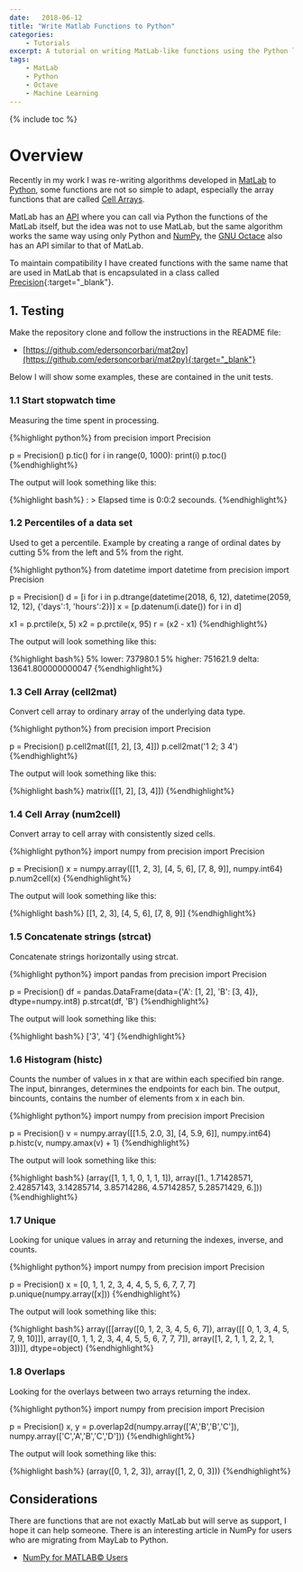 ```yaml
---
date:   2018-06-12
title: "Write Matlab Functions to Python"
categories: 
    - Tutorials
excerpt: A tutorial on writing MatLab-like functions using the Python language and the NumPy library.
tags: 
    - MatLab 
    - Python
    - Octave
    - Machine Learning 
---
```


{% include toc %}

# Overview

Recently in my work I was re-writing algorithms developed in [MatLab](https://ch.mathworks.com) to [Python](https://www.python.org), some functions are not so simple to adapt, 
especially the array functions that are called [Cell Arrays](https://www.mathworks.com/help/matlab/cell-arrays.html). 

MatLab has an [API](https://www.mathworks.com/help/matlab/matlab-engine-for-python.html) where you can call via Python the functions of the MatLab itself, but the idea was not 
to use MatLab, but the same algorithm works the same way using only Python and [NumPy](http://www.numpy.org), the [GNU Octace](https://www.gnu.org/software/octave/) also has an API similar to that of MatLab.

To maintain compatibility I have created functions with the same name that are used in MatLab that is encapsulated in a class called [Precision](https://github.com/edersoncorbari/mat2py/blob/master/precision.py){:target="_blank"}.

## 1. Testing

Make the repository clone and follow the instructions in the README file:

* [https://github.com/edersoncorbari/mat2py](https://github.com/edersoncorbari/mat2py){:target="_blank"}

Below I will show some examples, these are contained in the unit tests.

### 1.1 Start stopwatch time

Measuring the time spent in processing.

{%highlight python%}
from precision import Precision

p = Precision()
p.tic()
for i in range(0, 1000): print(i)
p.toc()
{%endhighlight%}

The output will look something like this:

{%highlight bash%}
: > Elapsed time is 0:0:2 secounds.
{%endhighlight%}

### 1.2 Percentiles of a data set

Used to get a percentile. Example by creating a range of ordinal dates by cutting 5% from the left and 5% from the right.

{%highlight python%}
from datetime import datetime
from precision import Precision

p = Precision()
d = [i for i in p.dtrange(datetime(2018, 6, 12), 
                          datetime(2059, 12, 12), 
                          {'days':1, 'hours':2})]
x = [p.datenum(i.date()) for i in d]

x1 = p.prctile(x, 5)
x2 = p.prctile(x, 95)
r = (x2 - x1)
{%endhighlight%}

The output will look something like this:

{%highlight bash%}
5% lower: 737980.1
5% higher: 751621.9
delta: 13641.800000000047
{%endhighlight%}

### 1.3 Cell Array (cell2mat)

Convert cell array to ordinary array of the underlying data type.

{%highlight python%}
from precision import Precision

p = Precision()
p.cell2mat([[1, 2], [3, 4]])
p.cell2mat('1 2; 3 4')
{%endhighlight%}

The output will look something like this:

{%highlight bash%}
matrix([[1, 2],
        [3, 4]])
{%endhighlight%}

### 1.4 Cell Array (num2cell)

Convert array to cell array with consistently sized cells.

{%highlight python%}
import numpy
from precision import Precision

p = Precision()
x = numpy.array([[1, 2, 3], [4, 5, 6], [7, 8, 9]], numpy.int64)
p.num2cell(x)
{%endhighlight%}

The output will look something like this:

{%highlight bash%}
[[1, 2, 3], [4, 5, 6], [7, 8, 9]]
{%endhighlight%}

### 1.5 Concatenate strings (strcat)

Concatenate strings horizontally using strcat.

{%highlight python%}
import pandas
from precision import Precision

p = Precision()
df = pandas.DataFrame(data={'A': [1, 2], 'B': [3, 4]}, dtype=numpy.int8)
p.strcat(df, 'B')
{%endhighlight%}

The output will look something like this:

{%highlight bash%}
['3', '4']
{%endhighlight%}

### 1.6 Histogram (histc)

Counts the number of values in x that are within each specified bin range. The input, binranges, determines the endpoints for each bin. 
The output, bincounts, contains the number of elements from x in each bin. 

{%highlight python%}
import numpy 
from precision import Precision

p = Precision()
v = numpy.array([[1.5, 2.0, 3], [4, 5.9, 6]], numpy.int64)
p.histc(v, numpy.amax(v) + 1)
{%endhighlight%}

The output will look something like this:

{%highlight bash%}
(array([1, 1, 1, 0, 1, 1, 1]), array([1., 1.71428571, 2.42857143, 
       3.14285714, 3.85714286, 4.57142857, 5.28571429, 6.]))
{%endhighlight%}

### 1.7 Unique

Looking for unique values in array and returning the indexes, inverse, and counts.

{%highlight python%}
import numpy 
from precision import Precision

p = Precision()
x = [0, 1, 1, 2, 3, 4, 4, 5, 5, 6, 7, 7, 7]
p.unique(numpy.array([x]))
{%endhighlight%}

The output will look something like this:

{%highlight bash%}
array([[array([0, 1, 2, 3, 4, 5, 6, 7]),
        array([[ 0,  1,  3,  4,  5,  7,  9, 10]]),
        array([0, 1, 1, 2, 3, 4, 4, 5, 5, 6, 7, 7, 7]),
        array([1, 2, 1, 1, 2, 2, 1, 3])]], dtype=object)
{%endhighlight%}

### 1.8 Overlaps

Looking for the overlays between two arrays returning the index.

{%highlight python%}
import numpy 
from precision import Precision

p = Precision()
x, y = p.overlap2d(numpy.array(['A','B','B','C']), 
                   numpy.array(['C','A','B','C','D']))
{%endhighlight%}

The output will look something like this:

{%highlight bash%}
(array([0, 1, 2, 3]), array([1, 2, 0, 3]))
{%endhighlight%}

## Considerations

There are functions that are not exactly MatLab but will serve as support, I hope it can help someone. There is an interesting article in NumPy 
for users who are migrating from MayLab to Python.

* [NumPy for MATLAB© Users](https://docs.scipy.org/doc/numpy/user/numpy-for-matlab-users.html) 
